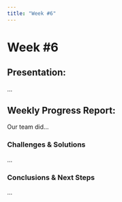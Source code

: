 ```yaml
---
title: "Week #6"
---
```


# **Week #6**

## **Presentation**:

...

## **Weekly Progress Report**:

Our team did...

### **Challenges & Solutions**

...

### **Conclusions & Next Steps**

...